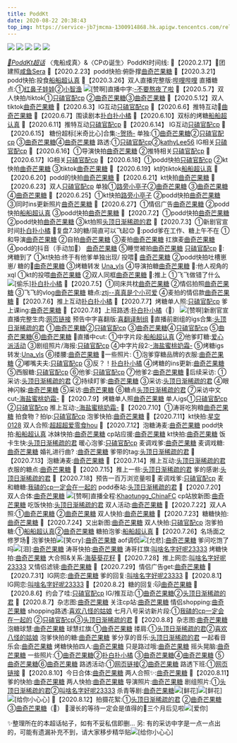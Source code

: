 ```yaml
---
title: PoddKt
date: 2020-08-22 20:38:43
top_img: https://service-jb7jmcma-1300914868.hk.apigw.tencentcs.com/release/onemanager/header%20(3).png
---
```

![](https://service-jb7jmcma-1300914868.hk.apigw.tencentcs.com/release/onemanager/header%20(1).png)
![](https://service-jb7jmcma-1300914868.hk.apigw.tencentcs.com/release/onemanager/header%20(2).png)
![](https://service-jb7jmcma-1300914868.hk.apigw.tencentcs.com/release/onemanager/header%20(3).png)
![](https://service-jb7jmcma-1300914868.hk.apigw.tencentcs.com/release/onemanager/header%20(4).png)
![](https://service-jb7jmcma-1300914868.hk.apigw.tencentcs.com/release/onemanager/post.png)

[*💎PoddKt超话*](https://huati.weibo.com/k/PoddKt)
〈鬼船成真〉&〈CPの诞生〉PoddKt时间线:
🔹【2020.2.17】🐔团建照[咸鱼Sera](https://t.cn/A6LqD61u)
🔸【2020.2.23】podd快拍:俯卧撑[曲奇芒果糖](https://t.cn/A6L7Hw03)
🔸【2020.3.21】podd快拍:投食[船船超认真](https://t.cn/A6Lqk8eC)
🔹【2020.3.26】双人直播完整版:[哔哩哔哩](https://t.cn/A6L7Hw0g)
         直播糖点:①[红鼻子娃娃](https://t.cn/A6LqD61B)②[小智渔](https://t.cn/A6LqD613)
         ![[赞啊]](https://img.t.sinajs.cn/t4/appstyle/expression/ext/normal/00/lxhzan_thumb.gif)直播中字:[-不要熬夜了啦](https://t.cn/A6UJMAbE)
🔸【2020.5.7】双人快拍/tiktok①[只磕官配cp](https://t.cn/A6L7Hw0u)
         ②[曲奇芒果糖](https://t.cn/A6L7HwOh)③[曲奇芒果糖](https://t.cn/A6L7RTB5)
🔹【2020.5.12】双人tiktok[曲奇芒果糖](https://t.cn/A6L7Hw0r)
🔸【2020.6.3】IG互动[只磕官配cp](https://t.cn/A6LIkcM1)
🔸【2020.6.6】推特互动💋[曲奇芒果糖](https://t.cn/A6L7HwOP)
🔹【2020.6.7】围读剧本[扑白扑小橘](https://t.cn/A6L7Hw0s)
🔹【2020.6.10】双标的烤糖[船船超认真](https://t.cn/A6LqlgwF)
🔸【2020.6.11】推特互动[只磕官配cp](https://t.cn/A6L7Hw0B)
🔹【2020.6.14】 IG互动[只磕官配cp](https://t.cn/A6LqlgA7)
🔹【2020.6.15】 糖份超标[米奇比心]合集:[-贺扬-](https://t.cn/A6LqlgAw)
          单独:①[曲奇芒果糖](https://t.cn/A6Lqlgwk)②[只磕官配cp](https://t.cn/A6LqlgAz)
          ③[曲奇芒果糖](https://t.cn/A6LqlgAP)④[曲奇芒果糖](https://t.cn/A6Lqlgws)
          路透:①[只磕官配cp](https://t.cn/A6LqlgAZ)②[kathyLee56](https://t.cn/A6L9ijId)
          IG相关[只磕官配cp](https://t.cn/A6LIkcMm)
🔸【2020.6.16】①导演快拍[曲奇芒果糖](https://t.cn/A6LclcLt)
          ②推特相关[只磕官配cp](https://t.cn/A6LIkcMu)
🔹【2020.6.17】IG相关[只磕官配cp](https://t.cn/A6LMZgHb)
🔸【2020.6.18】①podd快拍[只磕官配cp](https://t.cn/A6LiihEx)
         ②kt快拍[曲奇芒果糖](https://t.cn/A6LiihEi)
         ③tiktok[曲奇芒果糖](https://t.cn/A6LiihEM)
🔹【2020.6.19】kt的tiktok[船船超认真](https://t.cn/A6LiihE6)
🔸【2020.6.20】podd的快拍[曲奇芒果糖](https://t.cn/A6L9iKfy)
🔹【2020.6.21】kt快拍[曲奇芒果糖](https://t.cn/A6LW8PUp)
🔸【2020.6.23】双人[只磕官配cp](https://t.cn/A6LYrg5z)
         单独①[路旁小亭子](https://t.cn/A6LYrg5L)②[曲奇芒果糖](https://t.cn/A6LYrg5w)
         ③[曲奇芒果糖](https://t.cn/A6LYrg57)④[曲奇芒果糖](https://t.cn/A6LYrg52)
🔹【2020.6.25】①kt快拍[路旁小亭子](https://t.cn/A6Ln7xD2)
         ②podd快拍[曲奇芒果糖](https://t.cn/A6Ln7xD4)
         ③同时ins更新照片[曲奇芒果糖](https://t.cn/A6Ln7xDA)
🔸【2020.6.27】①情侣广告[曲奇芒果糖](https://t.cn/A6Lrb9yK)
         ②podd快拍[船船超认真](https://t.cn/A6Lrb9yN)
         ③podd快拍[曲奇芒果糖](https://t.cn/A6Lrb9yo)
🔸【2020.7.2】①podd快拍[曲奇芒果糖](https://t.cn/A6yAG5qy)
         ②podd快拍[曲奇芒果糖](https://t.cn/A6yAG5q5)
         ③kt拍照[头顶日渐稀疏的君](https://t.cn/A6yAG5qb)
🔹【2020.7.3】①新剧官宣时间[扑白扑小橘](https://t.cn/A6yAG5qq)
    💞复盘7.3的糖/简直可以飞起😊
         💫:podd爹在工作、糖上午不在
         ①和导演[曲奇芒果糖](https://t.cn/A6y2YSc5)
         ②自拍[曲奇芒果糖](https://t.cn/A6y2YScL)
         ③麦拍[曲奇芒果糖](https://t.cn/A6y2YScV)
          扛旗麦[曲奇芒果糖](https://t.cn/A6yLMRcp)
         ④podd的抖音（手动加🌟）
              [曲奇芒果糖](https://t.cn/A6y2YScw)
         ⑤睡觉被拍[曲奇芒果糖](https://t.cn/A6y2YScb)
              [只磕官配cp](https://t.cn/A6y2BW3n)
         💫: 烤糖到了
         ①kt快拍:终于有他爹单独出现/
         投喂🤣 [曲奇芒果糖](https://t.cn/A6y2YScq)
         ②podd快拍吐槽崽崽/
         糖的👀[曲奇芒果糖](https://t.cn/A6y2YSc2)
         ③烤糖转发 [Una_yls](https://t.cn/A6y2YScG)
         ④导演拍糖[曲奇芒果糖](https://t.cn/A6y2YScA)
         💫:他人视角的xql
         ①kt的投喂[曲奇芒果糖](https://t.cn/A6y2YScy)
         ②双人同框[曲奇芒果糖](https://t.cn/A6y2YScU)
         💫:推上
        ①飞飞做错了什么![[偷乐]](https://img.t.sinajs.cn/t4/appstyle/expression/ext/normal/fa/lxhtouxiao_thumb.gif)[扑白扑小橘](https://t.cn/A6y2YSc4)
🔸【2020.7.5】①同床共枕[曲奇芒果糖](https://t.cn/A6ybb7xD)
        ②情侣拍照[曲奇芒果糖](https://t.cn/A6ybb7xk)
        ③飞飞的vlog[曲奇芒果糖](https://t.cn/A6ybb7JP)
               糖点:[ztj--真真是个小可爱](https://t.cn/A6ybb7xs)
        ④麦拍的情侣款[曲奇芒果糖](https://t.cn/A6ybb7Jv)
🔹【2020.7.6】推上互动[扑白扑小橘](https://t.cn/A6y5P3H4)
🔸【2020.7.7】烤糖单人照:[只磕官配cp](https://t.cn/A6yfumJQ)
            爹上课ing:[曲奇芒果糖](https://t.cn/A6yfumJB)
🔹【2020.7.8】上班路透:[扑白扑小橘](https://t.cn/A6yfumJp)（🌟）
         ![[赞啊]](https://img.t.sinajs.cn/t4/appstyle/expression/ext/normal/00/lxhzan_thumb.gif)新剧官宣直播完整生肉:[网页链接](https://t.cn/A6yfumJ3)
         预告中字喜翻版:[喜翻译制组](https://t.cn/A6yf5A3d)
         💫直播前剧组的igs合集:[头顶日渐稀疏的君](https://t.cn/A6yfumJ1)
         ①[曲奇芒果糖](https://t.cn/A6yfumJT)②[只磕官配cp](https://t.cn/A6yfumJO)
         ③[曲奇芒果糖](https://t.cn/A6yfumJ0)④[只磕官配cp](https://t.cn/A6yfumJm)
         ⑤[曲奇芒果糖](https://t.cn/A6yfumJE)⑥[曲奇芒果糖](https://t.cn/A6yfumJ8)
        💫直播中cut:
         ①中字片段:[船船超认真](https://t.cn/A6yfumJR)
         ②他爹盯糖:[爱心派活动](https://t.cn/A6yfumJu)
         ③剧组照片/海报:[只磕官配cp](https://t.cn/A6yfumJN)
         ④中字片段2:[-海盐蜜桃奶霜-](https://t.cn/A6yfumJH)
         ⑤烤糖igs转发:[Una_yls](https://t.cn/A6yfumJl)
         ⑥搂腰:[曲奇芒果糖](https://t.cn/A6yfumJW)
         💫一些照片:
         ①泡爹穿糖品牌的衣服:[曲奇芒果糖](https://t.cn/A6yfumJj)
         ②嘟嘴夫夫:[只磕官配cp](https://t.cn/A6yfumio)
         ③反？！[扑白扑小橘](https://t.cn/A6yfumiX)
         ④烤糖的ins更新:[曲奇芒果糖](https://t.cn/A6yfumiC)
         ⑤西服糖:[只磕官配cp](https://t.cn/A6yfumia)
         ⑥他爹:[只磕官配cp](https://t.cn/A6yfumi0)
         ⑦他爹2:[曲奇芒果糖](https://t.cn/A6yfumil)
         💫后续采访:
         ①采访:[头顶日渐稀疏的君](https://t.cn/A6yfumi6)
         ②持续盯爹:[曲奇芒果糖](https://t.cn/A6yfumij)
         ③采访:[头顶日渐稀疏的君](https://t.cn/A6yfumip)
         ④眼神闪躲:[曲奇芒果糖](https://t.cn/A6yfumiN)
         ⑤采访:[曲奇芒果糖](https://t.cn/A6yfumiK)
         ⑥糖点[头顶日渐稀疏的君](https://t.cn/A6yxeKNV)
         ⑦采访中文cut[-海盐蜜桃奶霜-](https://t.cn/A6yM1FbW)
🔸【2020.7.9】烤糖单人照[曲奇芒果糖](https://t.cn/A6yxeKN6)
         单人igs①[只磕官配cp](https://t.cn/A6yxeKNc)
         ②[只磕官配cp](https://t.cn/A6yxeKNJ)
         推上互动:[-海盐蜜桃奶霜-](https://t.cn/A6UfoaP8)
🔹【2020.7.10】①涛哥吃狗粮[曲奇芒果糖](https://t.cn/A6yxeKNI)
         拍食物？拍lp:[只磕官配cp](https://t.cn/A6UZxWpL)
         泡爹快拍:[曲奇芒果糖](https://t.cn/A6ymHfgE)
🔸【2020.7.11】kt快拍:[星空0128](https://t.cn/A6ymHfgT)
         双人合照:[超超超爱零食hou](https://t.cn/A6ymHfgB)
🔹【2020.7.12】泡糖涛麦:[曲奇芒果糖](https://t.cn/A6ymHfgj)
         podd快拍:[船船超认真](https://t.cn/A6ymHfgr)
         冰妹快拍:[曲奇芒果糖](https://t.cn/A6ymHfgm)
         cp站应援:[曲奇芒果糖](https://t.cn/A6ymHfgd)
         kt快拍:[曲奇芒果糖](https://t.cn/A6ymHfet)
        饭卡生快:[头顶日渐稀疏的君](https://t.cn/A6ymHfgR)
        暖心泡爹:[只磕官配cp](https://t.cn/A6UvNjir)
        麦调戏爹:[曲奇芒果糖](https://t.cn/A6ymHfg0)
        麦调戏糖:[曲奇芒果糖](https://t.cn/A6ymHfgn)
        婚礼进行曲? :[曲奇芒果糖](https://t.cn/A6yoMPt7)
        爹带的tag:[头顶日渐稀疏的君](https://t.cn/A6ymHfg3)
🔹【2020.7.13】泡糖涛麦:[曲奇芒果糖](https://t.cn/A6ymHfgg)
🔸【2020.7.14】推上互动:[头顶日渐稀疏的君](https://t.cn/A6ymHfgH)
        衣服的糖点:[曲奇芒果糖](https://t.cn/A6ymHfgY)
🔸【2020.7.15】推上一些:[头顶日渐稀疏的君](https://t.cn/A6ymHfgk)
        爹的感谢:[头顶日渐稀疏的君](https://t.cn/A6UfoaPQ)
🔹【2020.7.18】预告一百万浏览量啦🎉
        麦调戏爹:[只磕官配cp](https://t.cn/A6ymHfg1)
        麦和糖糖:[我磕的cp一定会在一起的](https://t.cn/A6ymHfgQ)
        podd泰站:[头顶日渐稀疏的君](https://t.cn/A6ymHfgu)
🔹【2020.7.20】双人合体:[曲奇芒果糖](https://t.cn/A6ymlcRt)
         ![[赞啊]](https://img.t.sinajs.cn/t4/appstyle/expression/ext/normal/00/lxhzan_thumb.gif)直播全程:[Khaotungg_ChinaFC](https://t.cn/A6yrAKHy)
         cp站放新图:[曲奇芒果糖](https://t.cn/A6ymlcRx)
         吃饭快拍:[头顶日渐稀疏的君](https://t.cn/A6ymlcRM)
         双人活动:[曲奇芒果糖](https://t.cn/A6ymlcRq)
🔸【2020.7.22】双人A照:①[曲奇芒果糖](https://t.cn/A6yBjuBp)
         ②[曲奇芒果糖](https://t.cn/A6yBjuBW)
         双人快拍:[曲奇芒果糖](https://t.cn/A6yBjuB0)
🔹【2020.7.23】糖糖快拍:[曲奇芒果糖](https://t.cn/A6ygPGK1)
🔸【2020.7.24】又出新图:[曲奇芒果糖](https://t.cn/A6yDIIqQ)
         双人快拍:[只磕官配cp](https://t.cn/A6yDIIqR)
         泡爹拍糖:①[船船超认真](https://t.cn/A6yDIIqH)②[曲奇芒果糖](https://t.cn/A6yDIIq8)
         糖拍泡爹:[船船超认真](https://t.cn/A6yDIIqT)
🔹【2020.7.26】名场面之修罗场🌟
        泡爹快拍![[笑cry]](https://img.t.sinajs.cn/t4/appstyle/expression/ext/normal/4a/2018new_xiaoku_thumb.png):[曲奇芒果糖](https://t.cn/A6UvNKKX)
        aof调侃![[允悲]](https://img.t.sinajs.cn/t4/appstyle/expression/ext/normal/83/2018new_kuxiao_org.png):[曲奇芒果糖](https://t.cn/A6ysprDP)
        爹问吃饱了吗![[泪]](https://img.t.sinajs.cn/t4/appstyle/expression/ext/normal/6e/2018new_leimu_org.png):[曲奇芒果糖](https://t.cn/A6UvNKKM)
        涛哥快拍:[曲奇芒果糖](https://t.cn/A6UvNKKS)
        涛哥扛旗:[叫啥名字好呢23333](https://t.cn/A6UvNKKa)
        烤糖快拍:[曲奇芒果糖](https://t.cn/A6UvNKKx)
        大合照&关系:[海葵葵花籽](https://t.cn/A6UvNKKi)
🔸【2020.7.28】推上网恋:[叫啥名字好呢23333](https://t.cn/A6UZch4a)
        又情侣滤镜:[曲奇芒果糖](https://t.cn/A6UZch4S)
🔹【2020.7.29】情侣广告get:[曲奇芒果糖](https://t.cn/A6U2wxoQ)
🔸【2020.7.31】IG网恋:[曲奇芒果糖](https://t.cn/A6Uytw3O)
         爹的回复:[叫啥名字好呢23333](https://t.cn/A6U4MhCi)
🔹【2020.8.1】IG网恋:[叫啥名字好呢23333](https://t.cn/A6UbPyk3)
🔸【2020.8.2】糖的回复:🐱[曲奇芒果糖](https://t.cn/A6U5CJbf)
🔹【2020.8.6】约会了哇:[只磕官配cp](https://t.cn/A6UJIDBt)
         IG/推互动:①[曲奇芒果糖](https://t.cn/A6UJIDB5)②[头顶日渐稀疏的君](https://t.cn/A6UJIDBq)
🔸【2020.8.7】杂志图:[曲奇芒果糖](https://t.cn/A6UXtoA6)
        关注cp站:[曲奇芒果糖](https://t.cn/A6UXtoAX)
        情侣shopping:[曲奇芒果糖](https://t.cn/A6UXtoAo)
        shopping路透:[喜欢八怪的姑娘](https://t.cn/A6UXtoAi)
        七月八号采访新片段:①[我磕的cp一定会在一起的](https://t.cn/A6UXtoAW)
        ②[只磕官配cp](https://t.cn/A6UXtoAK)③[头顶日渐稀疏的君](https://t.cn/A6UXtoAC)
🔹【2020.8.8】杂志图:[曲奇芒果糖](https://t.cn/A6UXtoAS)
        泡糖球慧:[曲奇芒果糖](https://t.cn/A6UaglTw)
        球慧扛旗:①[曲奇芒果糖](https://t.cn/A6UXdX66)
        搂肩:①[头顶日渐稀疏的君](https://t.cn/A6UaglYu)②[喜欢八怪的姑娘](https://t.cn/A6UaglYD)
        泡爹快拍的糖:[曲奇芒果糖](https://t.cn/A6UaglYs)
        爹分享的音乐:[头顶日渐稀疏的君](https://t.cn/A6US7fjM)
        一起看音乐会:[曲奇芒果糖](https://t.cn/A6UaglY8)
        烤糖快拍四人:[曲奇芒果糖](https://t.cn/A6UaglY3)
        只是路过哦:[曲奇芒果糖](https://t.cn/A6UaglYR)
        摇头晃脑:[曲奇芒果糖](https://t.cn/A6UaglTv)
        一些照片:①[曲奇芒果糖](https://t.cn/A6UaglYr)②[扑白扑小橘](https://t.cn/A6UaglY1)
        ③[曲奇芒果糖](https://t.cn/A6UaglYe)④[曲奇芒果糖](https://t.cn/A6UaglYm)
        ⑤[曲奇芒果糖](https://t.cn/A6UaglYB)⑥[曲奇芒果糖](https://t.cn/A6UagkI0)
        路透活动:①[网页链接](https://t.cn/A6UaglYk)②[曲奇芒果糖](https://t.cn/A6UaglYd)
        路透下班:①[网页链接](https://t.cn/A6UaglYE)
🔸【2020.8.10】今日合体:[曲奇芒果糖](https://t.cn/A6UpqZml)
        两人合照✨:[曲奇芒果糖](https://t.cn/A6UpqZmY)
🔹【2020.8.11】爹的快拍:[曲奇芒果糖](https://t.cn/A6UpqZmN)
        两人快拍:[曲奇芒果糖](https://t.cn/A6UpqZm0)
        导演照片:[曲奇芒果糖](https://t.cn/A6UpqZmp)
        剧组照片:①[头顶日渐稀疏的君](https://t.cn/A6UpqZmW)②[叫啥名字好呢23333](https://t.cn/A6UpTyae)
        杀青等剧:[曲奇芒果糖](https://t.cn/A6UpqZmO)![[鲜花]](https://img.t.sinajs.cn/t4/appstyle/expression/ext/normal/d4/2018new_xianhua_org.png)![[鲜花]](https://img.t.sinajs.cn/t4/appstyle/expression/ext/normal/d4/2018new_xianhua_org.png)![[给你小心心]](https://img.t.sinajs.cn/t4/appstyle/expression/ext/normal/ca/qixi2018_xiaoxinxin_org.png)
🔸【2020.8.12】拍摄花絮:①[头顶日渐稀疏的君](https://t.cn/A6UpVUKP)
        ②[曲奇芒果糖](https://t.cn/A6UpSW2Z)③[曲奇芒果糖](https://t.cn/A6UpTyag)（🌟）
💫漫长的等待一定会是值得的🤗三个月后见啦![[爱你]](https://img.t.sinajs.cn/t4/appstyle/expression/ext/normal/f6/2018new_aini_org.png)

✨整理所在的本超话帖子，如有不妥私信即删…
另: 有的采访中字是一点一点出的，可能有遗漏补充不到，请大家移步精华贴![[给你小心心]](https://img.t.sinajs.cn/t4/appstyle/expression/ext/normal/ca/qixi2018_xiaoxinxin_org.png)
